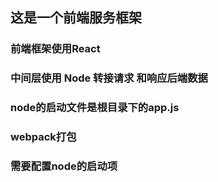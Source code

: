 ## 这是一个前端服务框架

### 前端框架使用React

### 中间层使用 Node 转接请求 和响应后端数据

### node的启动文件是根目录下的app.js

### webpack打包

### 需要配置node的启动项


